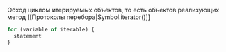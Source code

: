 Обход циклом итерируемых объектов, то есть объектов реализующих метод [[Протоколы перебора|Symbol.iterator()]]

```js
for (variable of iterable) {
  statement
}
```